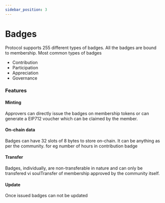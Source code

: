 ```yaml
---
sidebar_position: 3
---
```


# Badges

Protocol supports 255 different types of badges. All the badges are bound to membership.
Most common types of badges
- Contribution
- Participation
- Appreciation
- Governance

### Features

#### Minting
Approvers can directly issue the badges on membership tokens or can generate a EIP712 voucher which can be claimed by the member.


#### On-chain data
Badges can have 32 slots of 8 bytes to store on-chain. It can be anything as per the community. for eg
number of hours in contribution badge


#### Transfer
Badges, individually, are non-transferable in nature and can only be transfered vi soulTransfer of membership approved by the community itself.


#### Update
Once issued badges can not be updated
